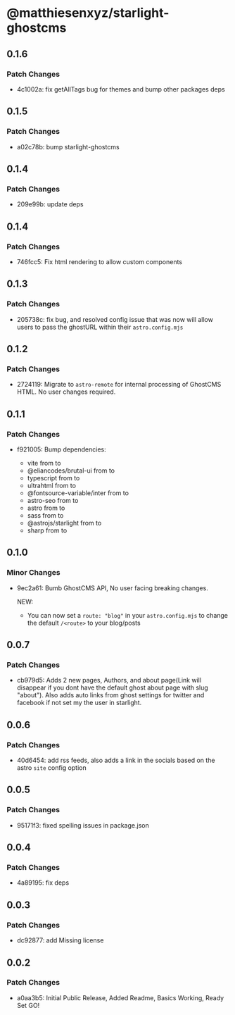 # @matthiesenxyz/starlight-ghostcms

## 0.1.6

### Patch Changes

- 4c1002a: fix getAllTags bug for themes and bump other packages deps

## 0.1.5

### Patch Changes

- a02c78b: bump starlight-ghostcms

## 0.1.4

### Patch Changes

- 209e99b: update deps

## 0.1.4

### Patch Changes

- 746fcc5: Fix html rendering to allow custom components

## 0.1.3

### Patch Changes

- 205738c: fix bug, and resolved config issue that was now will allow users to pass the ghostURL within their `astro.config.mjs`

## 0.1.2

### Patch Changes

- 2724119: Migrate to `astro-remote` for internal processing of GhostCMS HTML. No user changes required.

## 0.1.1

### Patch Changes

- f921005: Bump dependencies:

  - vite from to
  - @eliancodes/brutal-ui from to
  - typescript from to
  - ultrahtml from to
  - @fontsource-variable/inter from to
  - astro-seo from to
  - astro from to
  - sass from to
  - @astrojs/starlight from to
  - sharp from to

## 0.1.0

### Minor Changes

- 9ec2a61: Bumb GhostCMS API, No user facing breaking changes.

  NEW:

  - You can now set a `route: "blog"` in your `astro.config.mjs` to change the default `/<route>` to your blog/posts

## 0.0.7

### Patch Changes

- cb979d5: Adds 2 new pages, Authors, and about page(Link will disappear if you dont have the default ghost about page with slug "about"). Also adds auto links from ghost settings for twitter and facebook if not set my the user in starlight.

## 0.0.6

### Patch Changes

- 40d6454: add rss feeds, also adds a link in the socials based on the astro `site` config option

## 0.0.5

### Patch Changes

- 95171f3: fixed spelling issues in package.json

## 0.0.4

### Patch Changes

- 4a89195: fix deps

## 0.0.3

### Patch Changes

- dc92877: add Missing license

## 0.0.2

### Patch Changes

- a0aa3b5: Initial Public Release, Added Readme, Basics Working, Ready Set GO!
